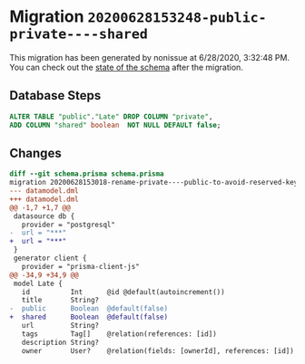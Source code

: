 # Migration `20200628153248-public-private----shared`

This migration has been generated by nonissue at 6/28/2020, 3:32:48 PM.
You can check out the [state of the schema](./schema.prisma) after the migration.

## Database Steps

```sql
ALTER TABLE "public"."Late" DROP COLUMN "private",
ADD COLUMN "shared" boolean  NOT NULL DEFAULT false;
```

## Changes

```diff
diff --git schema.prisma schema.prisma
migration 20200628153018-rename-private----public-to-avoid-reserved-keyword..20200628153248-public-private----shared
--- datamodel.dml
+++ datamodel.dml
@@ -1,7 +1,7 @@
 datasource db {
   provider = "postgresql"
-  url = "***"
+  url = "***"
 }
 generator client {
   provider = "prisma-client-js"
@@ -34,9 +34,9 @@
 model Late {
   id          Int      @id @default(autoincrement())
   title       String?
-  public      Boolean  @default(false)
+  shared      Boolean  @default(false)
   url         String?
   tags        Tag[]    @relation(references: [id])
   description String?
   owner       User?    @relation(fields: [ownerId], references: [id])
```


